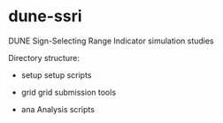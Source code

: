 # dune-ssri
DUNE Sign-Selecting Range Indicator simulation studies

Directory structure:
- setup
setup scripts

- grid
grid submission tools

- ana
Analysis scripts
